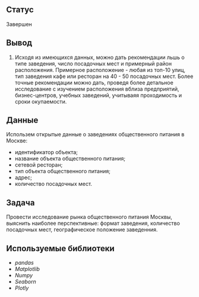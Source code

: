 ## Статус

Завершен

## Вывод

1. Исходя из имеющихся данных, можно дать рекомендации льшь о типе заведения, число посадочных мест и примерный район расположения.
Примерное расположение - любая из топ-10 улиц, тип заведения кафе или ресторан на 40 - 50 посадочных мест. 
Более точные рекомендации можно дать, проведя более детальное исследование с изучением расположения вблиза предприятий, бизнес-центров, учебных заведений, учитываяя проходимость и сроки окупаемости.

## Данные

Использем открытые данные о заведениях общественного питания в Москве:
- идентификатор объекта;
- название объекта общественного питания;
- сетевой ресторан;
- тип объекта общественного питания;
- адрес;
- количество посадочных мест.

## Задача

Провести исследование рынка общественного питания Москвы, выяснить наиболее перспективные: формат заведения, количество посадочных мест, географическое положение заведенния.

## Используемые библиотеки

* *pandas*
* *Matplotlib*
* *Numpy*
* *Seaborn*
* *Plotly*
